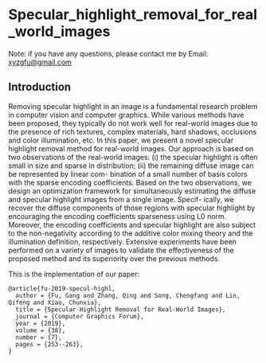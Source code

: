 # Specular_highlight_removal_for_real_world_images

Note: if you have any questions, please contact me by Email: xyzgfu@gmail.com

## Introduction
Removing specular highlight in an image is a fundamental research problem in computer vision and computer graphics. While various methods have been proposed, they typically do not work well for real-world images due to the presence of rich textures, complex materials, hard shadows, occlusions and color illumination, etc. In this paper, we present a novel specular highlight removal method for real-world images. Our approach is based on two observations of the real-world images: (i) the specular highlight is often small in size and sparse in distribution; (ii) the remaining diffuse image can be represented by linear com- bination of a small number of basis colors with the sparse encoding coefficients. Based on the two observations, we design an optimization framework for simultaneously estimating the diffuse and specular highlight images from a single image. Specif- ically, we recover the diffuse components of those regions with specular highlight by encouraging the encoding coefficients sparseness using L0 norm. Moreover, the encoding coefficients and specular highlight are also subject to the non-negativity according to the additive color mixing theory and the illumination definition, respectively. Extensive experiments have been performed on a variety of images to validate the effectiveness of the proposed method and its superiority over the previous methods.

This is the implementation of our paper:
```
@article{fu-2019-specul-highl,
  author = {Fu, Gang and Zhang, Qing and Song, Chengfang and Lin, Qifeng and Xiao, Chunxia},
  title = {Specular Highlight Removal for Real-World Images},
  journal = {Computer Graphics Forum},
  year = {2019},
  volume = {38},
  number = {7},
  pages = {253--263},
}
```
